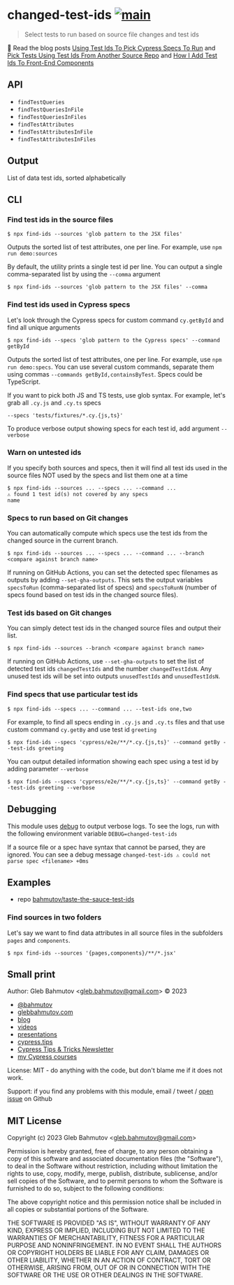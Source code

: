 # changed-test-ids [![main](https://github.com/bahmutov/changed-test-ids/actions/workflows/ci.yml/badge.svg?branch=main)](https://github.com/bahmutov/changed-test-ids/actions/workflows/ci.yml)

> Select tests to run based on source file changes and test ids

📝 Read the blog posts [Using Test Ids To Pick Cypress Specs To Run](https://glebbahmutov.com/blog/using-test-ids-to-pick-specs-to-run/) and [Pick Tests Using Test Ids From Another Source Repo](https://glebbahmutov.com/blog/pick-tests-in-another-repo/) and [How I Add Test Ids To Front-End Components](https://glebbahmutov.com/blog/how-i-add-test-ids/)

## API

- `findTestQueries`
- `findTestQueriesInFile`
- `findTestQueriesInFiles`
- `findTestAttributes`
- `findTestAttributesInFile`
- `findTestAttributesInFiles`

## Output

List of data test ids, sorted alphabetically

## CLI

### Find test ids in the source files

```
$ npx find-ids --sources 'glob pattern to the JSX files'
```

Outputs the sorted list of test attributes, one per line. For example, use `npm run demo:sources`

By default, the utility prints a single test id per line. You can output a single comma-separated list by using the `--comma` argument

```
$ npx find-ids --sources 'glob pattern to the JSX files' --comma
```

### Find test ids used in Cypress specs

Let's look through the Cypress specs for custom command `cy.getById` and find all unique arguments

```
$ npx find-ids --specs 'glob pattern to the Cypress specs' --command getById
```

Outputs the sorted list of test attributes, one per line. For example, use `npm run demo:specs`. You can use several custom commands, separate them using commas `--commands getById,containsByTest`. Specs could be TypeScript.

If you want to pick both JS and TS tests, use glob syntax. For example, let's grab all `.cy.js` and `.cy.ts` specs

```
--specs 'tests/fixtures/*.cy.{js,ts}'
```

To produce verbose output showing specs for each test id, add argument `--verbose`

### Warn on untested ids

If you specify both sources and specs, then it will find all test ids used in the source files NOT used by the specs and list them one at a time

```
$ npx find-ids --sources ... --specs ... --command ...
⚠️ found 1 test id(s) not covered by any specs
name
```

### Specs to run based on Git changes

You can automatically compute which specs use the test ids from the changed source in the current branch.

```
$ npx find-ids --sources ... --specs ... --command ... --branch <compare against branch name>
```

If running on GitHub Actions, you can set the detected spec filenames as outputs by adding `--set-gha-outputs`. This sets the output variables `specsToRun` (comma-separated list of specs) and `specsToRunN` (number of specs found based on test ids in the changed source files).

### Test ids based on Git changes

You can simply detect test ids in the changed source files and output their list.

```
$ npx find-ids --sources --branch <compare against branch name>
```

If running on GitHub Actions, use `--set-gha-outputs` to set the list of detected test ids `changedTestIds` and the number `changedTestIdsN`. Any unused test ids will be set into outputs `unusedTestIds` and `unusedTestIdsN`.

### Find specs that use particular test ids

```
$ npx find-ids --specs ... --command ... --test-ids one,two
```

For example, to find all specs ending in `.cy.js` and `.cy.ts` files and that use custom command `cy.getBy` and use test id `greeting`

```
$ npx find-ids --specs 'cypress/e2e/**/*.cy.{js,ts}' --command getBy --test-ids greeting
```

You can output detailed information showing each spec using a test id by adding parameter `--verbose`

```
$ npx find-ids --specs 'cypress/e2e/**/*.cy.{js,ts}' --command getBy --test-ids greeting --verbose
```

## Debugging

This module uses [debug](https://github.com/debug-js/debug#readme) to output verbose logs. To see the logs, run with the following environment variable `DEBUG=changed-test-ids`

If a source file or a spec have syntax that cannot be parsed, they are ignored. You can see a debug message `changed-test-ids ⚠️ could not parse spec <filename> +0ms`

## Examples

- repo [bahmutov/taste-the-sauce-test-ids](https://github.com/bahmutov/taste-the-sauce-test-ids)

### Find sources in two folders

Let's say we want to find data attributes in all source files in the subfolders `pages` and `components`.

```
$ npx find-ids --sources '{pages,components}/**/*.jsx'
```

## Small print

Author: Gleb Bahmutov &lt;gleb.bahmutov@gmail.com&gt; &copy; 2023

- [@bahmutov](https://twitter.com/bahmutov)
- [glebbahmutov.com](https://glebbahmutov.com)
- [blog](https://glebbahmutov.com/blog)
- [videos](https://www.youtube.com/glebbahmutov)
- [presentations](https://slides.com/bahmutov)
- [cypress.tips](https://cypress.tips)
- [Cypress Tips & Tricks Newsletter](https://cypresstips.substack.com/)
- [my Cypress courses](https://cypress.tips/courses)

License: MIT - do anything with the code, but don't blame me if it does not work.

Support: if you find any problems with this module, email / tweet /
[open issue](https://github.com/bahmutov/changed-test-ids/issues) on Github

## MIT License

Copyright (c) 2023 Gleb Bahmutov &lt;gleb.bahmutov@gmail.com&gt;

Permission is hereby granted, free of charge, to any person
obtaining a copy of this software and associated documentation
files (the "Software"), to deal in the Software without
restriction, including without limitation the rights to use,
copy, modify, merge, publish, distribute, sublicense, and/or sell
copies of the Software, and to permit persons to whom the
Software is furnished to do so, subject to the following
conditions:

The above copyright notice and this permission notice shall be
included in all copies or substantial portions of the Software.

THE SOFTWARE IS PROVIDED "AS IS", WITHOUT WARRANTY OF ANY KIND,
EXPRESS OR IMPLIED, INCLUDING BUT NOT LIMITED TO THE WARRANTIES
OF MERCHANTABILITY, FITNESS FOR A PARTICULAR PURPOSE AND
NONINFRINGEMENT. IN NO EVENT SHALL THE AUTHORS OR COPYRIGHT
HOLDERS BE LIABLE FOR ANY CLAIM, DAMAGES OR OTHER LIABILITY,
WHETHER IN AN ACTION OF CONTRACT, TORT OR OTHERWISE, ARISING
FROM, OUT OF OR IN CONNECTION WITH THE SOFTWARE OR THE USE OR
OTHER DEALINGS IN THE SOFTWARE.
